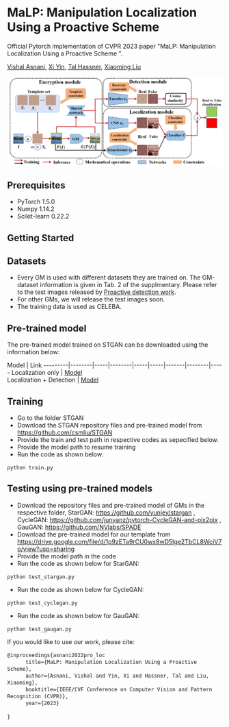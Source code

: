 # MaLP: Manipulation Localization Using a Proactive Scheme
Official Pytorch implementation of CVPR 2023 paper "MaLP: Manipulation Localization Using a Proactive Scheme ".

[Vishal Asnani](https://github.com/vishal3477), [Xi Yin](https://xiyinmsu.github.io/), [Tal Hassner](https://talhassner.github.io/home/), [Xiaoming Liu](https://www.cse.msu.edu/~liuxm/index2.html)

![alt text](https://github.com/vishal3477/pro_loc/blob/main/images/overview_4.png?raw=true)
## Prerequisites

- PyTorch 1.5.0
- Numpy 1.14.2
- Scikit-learn 0.22.2

## Getting Started

## Datasets 
- Every GM is used with different datasets they are trained on. The GM-dataset information is given in Tab. 2 of the supplmentary. Please refer to the test images released by [Proactive detection work](https://github.com/vishal3477/proactive_IMD). 
- For other GMs, we will release the test images soon. 
- The training data is used as CELEBA.

## Pre-trained model
The pre-trained model trained on STGAN can be downloaded using the information below:

Model     | Link 
---------|--------|-----|--------|-----|-----|-------|--------|-----
Localization only | [Model]()    
Localization + Detection | [Model]()    

## Training
- Go to the folder STGAN
- Download the STGAN repository files and pre-trained model from https://github.com/csmliu/STGAN
- Provide the train and test path in respective codes as sepecified below. 
- Provide the model path to resume training
- Run the code as shown below:

```
python train.py
```



## Testing using pre-trained models
- Download the repository files and pre-trained model of GMs in the respective folder, StarGAN: https://github.com/yunjey/stargan , CycleGAN: https://github.com/junyanz/pytorch-CycleGAN-and-pix2pix , GauGAN: https://github.com/NVlabs/SPADE
- Download the pre-trained model for our template from https://drive.google.com/file/d/1p9zETa9rCU0wx8wD5Ige2TbCL8WciV7o/view?usp=sharing
- Provide the model path in the code
- Run the code as shown below for StarGAN:

```
python test_stargan.py
```
- Run the code as shown below for CycleGAN:

```
python test_cyclegan.py
```
- Run the code as shown below for GauGAN:

```
python test_gaugan.py
```


If you would like to use our work, please cite:
```
@inproceedings{asnani2022pro_loc
      title={MaLP: Manipulation Localization Using a Proactive Scheme}, 
      author={Asnani, Vishal and Yin, Xi and Hassner, Tal and Liu, Xiaoming},
      booktitle={IEEE/CVF Conference on Computer Vision and Pattern Recognition (CVPR)},
      year={2023}
      
}
```
